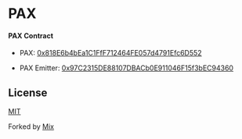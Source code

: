 # PAX

#### PAX Contract

- PAX: [0x818E6b4bEa1C1FfF712464FE057d4791Efc6D552](https://polygonscan.com/token/0x818E6b4bEa1C1FfF712464FE057d4791Efc6D552)

- PAX Emitter: [0x97C2315DE88107DBACb0E911046F15f3bEC94360](https://polygonscan.com/token/0x97C2315DE88107DBACb0E911046F15f3bEC94360)





## License
[MIT](LICENSE)

Forked by [Mix](https://github.com/elixirevo/mix)